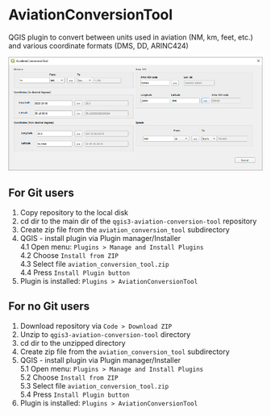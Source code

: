 # AviationConversionTool

QGIS plugin to convert between units used in aviation (NM, km, feet, etc.) and various coordinate formats (DMS, DD, ARINC424)

![img](img//aviation_convertion_example.png)

## For Git users <a name=git_user>

1. Copy repository to the local disk
2. cd dir to the main dir of the `qgis3-aviation-conversion-tool` repository
3. Create zip file from the `aviation_conversion_tool` subdirectory
4. QGIS - install plugin via Plugin manager/Installer  
   4.1 Open menu: `Plugins > Manage and Install Plugins`  
   4.2 Choose `Install from ZIP`  
   4.3 Select file `aviation_conversion_tool.zip`  
   4.4 Press `Install Plugin button` 
5. Plugin is installed: `Plugins > AviationConversionTool`

## For no Git users <a name=no_git_user>

1. Download repository via `Code > Download ZIP`
2. Unzip to `qgis3-aviation-conversion-tool` directory
3. cd dir to the unzipped directory
4. Create zip file from the `aviation_conversion_tool` subdirectory
5. QGIS - install plugin via Plugin manager/Installer  
   5.1 Open menu: `Plugins > Manage and Install Plugins`   
   5.2 Choose `Install from ZIP`  
   5.3 Select file `aviation_conversion_tool.zip`  
   5.4 Press `Install Plugin button`  
6. Plugin is installed: `Plugins > AviationConversionTool`
